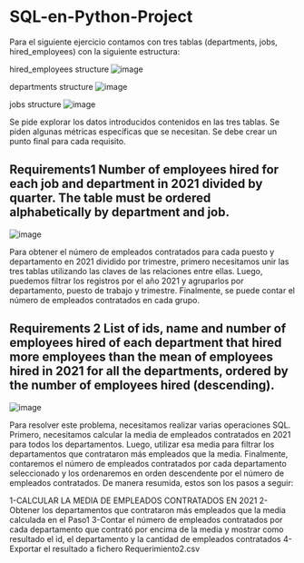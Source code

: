 # SQL-en-Python-Project
Para el siguiente ejercicio contamos con tres tablas (departments, jobs, hired_employees) con la siguiente estructura:

hired_employees structure
![image](https://github.com/yadelisgv/SQL-en-Python-Project/assets/40398052/3e3098f9-67a2-465c-8324-b6058f31301d)

departments structure
![image](https://github.com/yadelisgv/SQL-en-Python-Project/assets/40398052/b3d4a6d5-6969-4645-baa8-e15fe1340aa4)

jobs structure
![image](https://github.com/yadelisgv/SQL-en-Python-Project/assets/40398052/25dd3636-44e6-4d9a-9928-91f6102b287f)

Se pide explorar los datos introducidos contenidos en las tres tablas. Se piden algunas métricas específicas que se necesitan. 
Se debe crear un punto final para cada requisito.

Requirements1
Number of employees hired for each job and department in 2021 divided by quarter. The
table must be ordered alphabetically by department and job.
------------------------------------------------------------------------------------------------------------------
![image](https://github.com/yadelisgv/SQL-en-Python-Project/assets/40398052/e6bc6bbd-e943-4ddb-b182-d6343043ad19)

Para obtener el número de empleados contratados para cada puesto y departamento en 2021 dividido por trimestre, primero necesitamos unir las tres tablas utilizando las claves de las relaciones entre ellas. Luego, puedemos filtrar los registros por el año 2021 y agruparlos por departamento, puesto de trabajo y trimestre. Finalmente, se puede contar el número de empleados contratados en cada grupo.



Requirements 2
List of ids, name and number of employees hired of each department that hired more
employees than the mean of employees hired in 2021 for all the departments, ordered
by the number of employees hired (descending).
---------------------------------------------------------------------------------------
![image](https://github.com/yadelisgv/SQL-en-Python-Project/assets/40398052/8c05f613-2412-4049-8f42-f8c3ed3eb18d)


Para resolver este problema, necesitamos realizar varias operaciones SQL. Primero, necesitamos calcular la media de empleados contratados en 2021 para todos los departamentos. Luego, utilizar esa media para filtrar los departamentos que contrataron más empleados que la media. Finalmente, contaremos el número de empleados contratados por cada departamento seleccionado y los ordenaremos en orden descendente por el número de empleados contratados. De manera resumida, estos son los pasos a seguir:

1-CALCULAR LA MEDIA DE EMPLEADOS CONTRATADOS EN 2021
2-Obtener los departamentos que contrataron más empleados que la media calculada en el Paso1
3-Contar el número de empleados contratados por cada departamento que contrató por encima de la media y mostrar como resultado el id, el departamento y la cantidad de empleados contratados
4-Exportar el resultado a fichero Requerimiento2.csv

